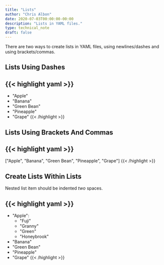 ```yaml
---
title: "Lists"
author: "Chris Albon"
date: 2020-07-03T00:00:00-00:00
description: "Lists in YAML files."
type: technical_note
draft: false
---
```


There are two ways to create lists in YAML files, using newlines/dashes and using brackets/commas.

## Lists Using Dashes

{{< highlight yaml >}}
---
- "Apple"
- "Banana"
- "Green Bean"
- "Pineapple"
- "Grape"
{{< /highlight >}}

## Lists Using Brackets And Commas

{{< highlight yaml >}}
---
["Apple", "Banana", "Green Bean", "Pineapple", "Grape"]
{{< /highlight >}}

## Create Lists Within Lists

Nested list item should be indented _two_ spaces.

{{< highlight yaml >}}
---
- "Apple":
  - "Fuji"
  - "Granny"
  - "Green"
  - "Honeybrook"
- "Banana"
- "Green Bean"
- "Pineapple"
- "Grape"
{{< /highlight >}}